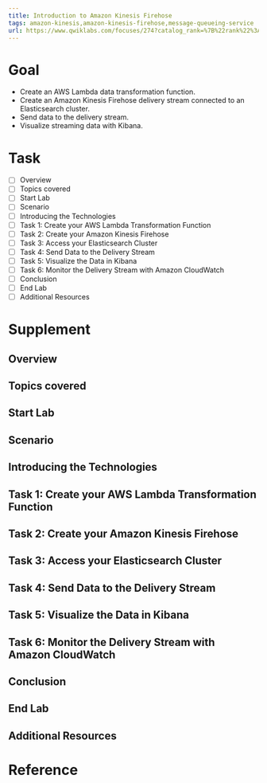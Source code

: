 ```yaml
---
title: Introduction to Amazon Kinesis Firehose
tags: amazon-kinesis,amazon-kinesis-firehose,message-queueing-service
url: https://www.qwiklabs.com/focuses/274?catalog_rank=%7B%22rank%22%3A1%2C%22num_filters%22%3A0%2C%22has_search%22%3Atrue%7D&parent=catalog&search_id=4126127
---
```


# Goal
- Create an AWS Lambda data transformation function.
- Create an Amazon Kinesis Firehose delivery stream connected to an Elasticsearch cluster.
- Send data to the delivery stream.
- Visualize streaming data with Kibana.

# Task
- [ ] Overview
- [ ] Topics covered
- [ ] Start Lab
- [ ] Scenario
- [ ] Introducing the Technologies
- [ ] Task 1: Create your AWS Lambda Transformation Function
- [ ] Task 2: Create your Amazon Kinesis Firehose
- [ ] Task 3: Access your Elasticsearch Cluster
- [ ] Task 4: Send Data to the Delivery Stream
- [ ] Task 5: Visualize the Data in Kibana
- [ ] Task 6: Monitor the Delivery Stream with Amazon CloudWatch
- [ ] Conclusion
- [ ] End Lab
- [ ] Additional Resources

# Supplement
## Overview
## Topics covered
## Start Lab
## Scenario
## Introducing the Technologies
## Task 1: Create your AWS Lambda Transformation Function
## Task 2: Create your Amazon Kinesis Firehose
## Task 3: Access your Elasticsearch Cluster
## Task 4: Send Data to the Delivery Stream
## Task 5: Visualize the Data in Kibana
## Task 6: Monitor the Delivery Stream with Amazon CloudWatch
## Conclusion
## End Lab
## Additional Resources

# Reference
